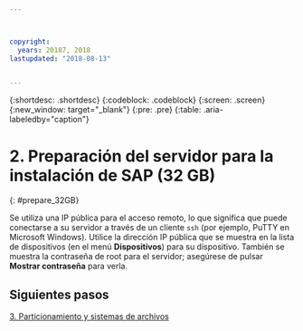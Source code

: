 ```yaml
---



copyright:
  years: 20187, 2018
lastupdated: "2018-08-13"


---
```


{:shortdesc: .shortdesc}
{:codeblock: .codeblock}
{:screen: .screen}
{:new_window: target="_blank"}
{:pre: .pre}
{:table: .aria-labeledby="caption"}

# 2. Preparación del servidor para la instalación de SAP (32 GB)
{: #prepare_32GB}

Se utiliza una IP pública para el acceso remoto, lo que significa que puede conectarse a su servidor a través de un cliente `ssh` (por ejemplo, PuTTY en Microsoft Windows). Utilice la dirección IP pública que se muestra en la lista de dispositivos (en el menú **Dispositivos**) para su dispositivo. También se muestra la contraseña de root para el servidor; asegúrese de pulsar **Mostrar contraseña** para verla.

## Siguientes pasos

 [3. Particionamiento y sistemas de archivos](/docs/infrastructure/sap-netweaver-rhel-qrg/rhel-partition-32GB.html)
